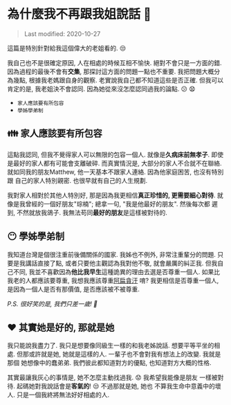 # 為什麼我不再跟我姐說話 :girl:
> Last modified: 2020-10-27

這篇是特別針對給我這個偉大的老姐看的. :unamused:

我自己也不是很確定原因, 人在相處的時候互相不愉快. 絕對不會只是一方面的錯.
因為過程的最後不會有**交集**, 那探討這方面的問題一點也不重要.
我把問題大概分為幾點, 根據我老媽跟自身的觀察.
老實說我自己都不知道這些是否正確. 但我可以肯定的是, 我老姐決不會認同.
因為她從來沒怎麼認同過我的論點. :confused: :anguished:

* `家人應該要有所包容`
* `學姊學弟制`

## :family: 家人應該要有所包容

這點我認同, 但我不覺得家人可以無限的包容一個人. 就像是**久病床前無孝子**.
即使是最好的家人都有可能會支離破碎. 而真實情況是, 大部分的家人不合就不在聯絡.
就如同我的朋友Matthew, 他一天基本不跟家人連絡. 因為他家庭困苦, 也沒有特別跟
自己的家人特別親密. 也很早就有自己的人生規劃.

我對家人相對於其他人特別好, 那是因為我更相信**真正珍惜的, 更需要細心對待**.
就像是我曾經的一個好朋友"琮楠"; 總拿一句, "我是他最好的朋友". 然後每次都
遲到, 不然就放我鴿子. 我無法苟同**最好的朋友**是這樣被對待的.

## :no_mouth: 學姊學弟制

我知道台灣是個很注重前後備關係的國家. 我姊也不例外, 非常注重輩分的問題.
只要是我講話直接了點, 或者只要他主觀認為我對他不敬, 就會嚴厲的糾正我.
但我自己不同, 我並不喜歡因為**他比我早生**這種詭異的理由去選是否尊重一個人.
如果比我老的人都應該要尊重, 我想我應該尊重[阿扁貪汙](https://zh.wikipedia.org/wiki/%E9%99%B3%E6%B0%B4%E6%89%81%E5%AE%B6%E5%BA%AD%E5%AF%86%E5%B8%B3%E6%A1%88)
唷? 我更相信是否尊重一個人, 是因為一個人是否有那價值, 是否應該被不被尊重.

*P.S. 很好笑的是, 我們只差一歲! :grimacing:*

## :heart: 其實她是好的, 那就是她

我只能說我盡力了. 我只是想要像同級生一樣的和我老姊說話. 想要平等平坐的相處.
但那或許就是她, 她就是這樣的人. 一輩子也不會對我有想法上的改變. 我就是那個
她想像中的蠢弟弟. 我們彼此都知道對方的優點, 也知道對方大概的性格.

其實最讓我灰心的事情是, 她不怎麼主動找過我. :worried: 我希望我能像是朋友
一樣被對待. 起碼她對我說話會是**客氣的**! :unamused: 不過那就是她, 她也
不算我生命中意義中的壞人. 只是一個我終將無法好好相處的人.
